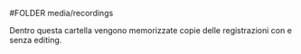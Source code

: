 #FOLDER media/recordings

Dentro questa cartella vengono memorizzate copie delle registrazioni con e senza editing.
